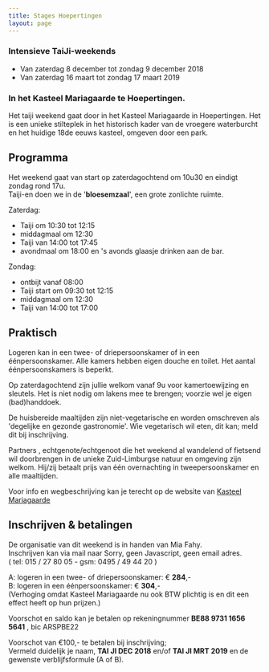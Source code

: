 ```yaml
--- 
title: Stages Hoepertingen
layout: page
---
```

### Intensieve TaiJi-weekends 

* Van zaterdag 8 december tot zondag 9 december 2018
* Van zaterdag 16 maart tot zondag 17 maart 2019

### In het Kasteel Mariagaarde te Hoepertingen.
 
Het taiji weekend gaat door in het Kasteel Mariagaarde in Hoepertingen.
Het is een unieke stilteplek in het historisch kader van de vroegere waterburcht en het huidige 18de eeuws kasteel, omgeven door een park.

## Programma

Het weekend gaat van start op zaterdagochtend om 10u30 en eindigt zondag rond 17u.  
Taiji-en doen we in de '**bloesemzaal**', een grote zonlichte ruimte.

Zaterdag:

* Taiji om 10:30 tot 12:15  
* middagmaal om 12:30  
* Taiji van 14:00 tot 17:45  
* avondmaal om 18:00 en 's avonds glaasje drinken aan de bar.  

Zondag:  

* ontbijt vanaf 08:00  
* Taiji start om 09:30 tot 12:15  
* middagmaal om 12:30  
* Taiji van 14:00 tot 17:00


## Praktisch

Logeren kan in een twee- of driepersoonskamer of in een éénpersoonskamer. Alle kamers hebben eigen douche en toilet. Het aantal éénpersoonskamers is beperkt.  

Op zaterdagochtend zijn jullie welkom vanaf 9u voor kamertoewijzing en sleutels. Het is niet nodig om lakens mee te brengen; voorzie wel je eigen (bad)handdoek.

De huisbereide maaltijden zijn niet-vegetarische en worden omschreven als 'degelijke en gezonde gastronomie'. Wie vegetarisch wil eten, dit kan; meld dit bij inschrijving.  

Partners , echtgenote/echtgenoot die het weekend al wandelend of fietsend wil doorbrengen in de unieke Zuid-Limburgse natuur en omgeving zijn welkom. Hij/zij betaalt prijs van één overnachting in tweepersoonskamer en alle maaltijden.  

Voor info en wegbeschrijving kan je terecht op de website van [Kasteel Mariagaarde](http://www.kasteelmariagaarde.be/)

## Inschrijven &amp; betalingen&nbsp;
De organisatie van dit weekend is in handen van Mia Fahy.&nbsp;<br />Inschrijven kan via mail naar <script type="text/javascript" language="javascript"><!--
{ coded = "9Fq.Tqzm@yQJQkQy.GQ"; key = "zs0TnHIBomQ2UuJg75qOiREkp1YN9Vc3xt8SbjLFZADhCvfrd6X4yeKGwlWPMa"; shift=coded.length; link=""; for (i=0; i<coded.length; i++) { if (key.indexOf(coded.charAt(i))==-1) {ltr = coded.charAt(i); link += (ltr); } else { ltr = (key.indexOf(coded.charAt(i))-shift+key.length) % key.length; link += (key.charAt(ltr));}}document.write("<a href='mailto:"+link+"'>"+link+"</a>")} 
// Email obfuscator script 2.1 by Tim Williams, University of Arizona
// Random encryption key feature by Andrew Moulden, Site Engineering Ltd
// This code is freeware provided these four comment lines remain intact
// A wizard to generate this code is at http://www.jottings.com/obfuscator/
//-->
</script><noscript>Sorry, geen Javascript, geen email adres.</noscript><br />
( tel: 015 / 27 80 05 -&nbsp;gsm: 0495 / 49 44 20 )

A: logeren in een twee- of driepersoonskamer: € **284**,-  
B: logeren in een éénpersoonskamer: € **304**,-  
(Verhoging omdat Kasteel Mariagaarde nu ook BTW plichtig is en dit een effect heeft op hun prijzen.)

Voorschot en saldo kan je betalen op rekeningnummer **BE88 9731 1656 5641** , bic ARSPBE22

Voorschot van €100,- te betalen bij inschrijving;  
Vermeld duidelijk je naam, **TAI JI DEC 2018** en/of **TAI JI MRT 2019** en de gewenste verblijfsformule (A of B).
